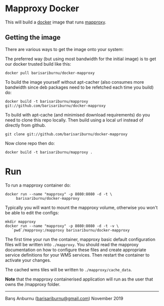 # Mapproxy Docker

This will build a [docker](http://www.docker.com/) image that runs [mapproxy](http://mapproxy.org).

## Getting the image

There are various ways to get the image onto your system:

The preferred way (but using most bandwidth for the initial image) is to get our docker trusted build like this:

```
docker pull barisariburnu/docker-mapproxy
```

To build the image yourself without apt-cacher (also consumes more bandwidth since deb packages need to be refetched each time you build) do:

```
docker build -t barisariburnu/mapproxy git://github.com/barisariburnu/docker-mapproxy
```

To build with apt-cache (and minimised download requirements) do you need to clone this repo locally. Then build using a local url instead of directly from github.

```
git clone git://github.com/barisariburnu/docker-mapproxy
```

Now clone repo then do:

```
docker build -t barisariburnu/mapproxy .
```

# Run

To run a mapproxy container do:

```
docker run --name "mapproxy" -p 8080:8080 -d -t \
     barisariburnu/docker-mapproxy
```

Typically you will want to mount the mapproxy volume, otherwise you won't be able to edit the configs:

```
mkdir mapproxy
docker run --name "mapproxy" -p 8080:8080 -d -t -v \
   `pwd`/mapproxy:/mapproxy barisariburnu/docker-mapproxy
```

The first time your run the container, mapproxy basic default configuration files will be written into ``./mapproxy``. You should read the mapproxy documentation on how to configure these files and create appropriate service definitions for your WMS services. Then restart the container to activate your changes.

The cached wms tiles will be written to ``./mapproxy/cache_data``.

**Note** that the mapproxy containerised application will run as the user that
owns the /mapproxy folder.

-----------

Barış Arıburnu (barisariburnu@gmail.com)
November 2019